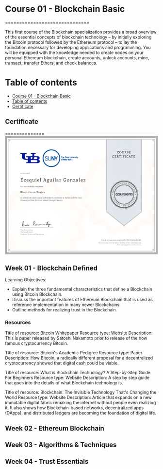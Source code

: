 # Course 01 - Blockchain Basic
==============================

This first course of the Blockchain specialization provides a broad overview of the essential concepts of blockchain technology – by initially exploring the Bitcoin protocol followed by the Ethereum protocol – to lay the foundation necessary for developing applications and programming. You will be equipped with the knowledge needed to create nodes on your personal Ethereum blockchain, create accounts, unlock accounts, mine, transact, transfer Ethers, and check balances.

Table of contents
=================

<!--ts-->
   * [Course 01 - Blockchain Basic](#course-01-blockchain-basic)
   * [Table of contents](#table-of-contents)
   * [Certificate](#installation)

<!--te-->

## Certificate
==============
![Certificate](ezequiel-aguilar-blockchain-basics-UB-Sunny-Blockchain-Specialization.png)

## Week 01 - Blockchain Defined
Learning Objectives:
* Explain the three fundamental characteristics that define a Blockchain using Bitcoin Blockchain.
* Discuss the important features of Ethereum Blockchain that is used as reference implementation in many newer Blockchains.
* Outline methods for realizing trust in the Blockchain.

### Resources
Title of resource: Bitcoin Whitepaper
Resource type: Website
Description: This is paper released by Satoshi Nakamoto prior to release of the now famous cryptocurrency Bitcoin.

Title of resource: Bitcoin's Academic Pedigree
Resource type: Paper
Description: How Bitcoin, a radically different proposal for a decentralized cryptocurrency showed that digital cash could be viable.

Title of resource: What is Blockchain Technology? A Step-by-Step Guide For Beginners
Resource type: Website
Description: A step by step guide that goes into the details of what Blockchain technology is.

Title of resource: Blockchain: The Invisible Technology That's Changing the World
Resource type: Website
Description: Article that expands on a new immutable digital fabric remaking the internet without people even realizing it. It also shows how Blockchain-based networks, decentralized apps (DApps), and distributed ledgers are becoming the foundation of digital life.

## Week 02 - Ethereum Blockchain

## Week 03 - Algorithms & Techniques

## Week 04 - Trust Essentials

